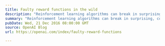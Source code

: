 ```yaml
---
title: Faulty reward functions in the wild
description: "Reinforcement learning algorithms can break in surprising, counterintuitive ways. In this post we’ll explore one failure mode, which is where you misspecify your reward function."
summary: "Reinforcement learning algorithms can break in surprising, counterintuitive ways. In this post we’ll explore one failure mode, which is where you misspecify your reward function."
pubDate: Wed, 21 Dec 2016 08:00:00 GMT
source: OpenAI Blog
url: https://openai.com/index/faulty-reward-functions

---
```


